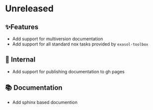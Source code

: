 # Unreleased

## ✨Features

* Add support for multiversion documentation
* Add support for all standard nox tasks provided by `exasol-toolbox`

## 🔩 Internal

* Add support for publishing documentation to gh pages

## 📚 Documentation

* Add sphinx based documention

